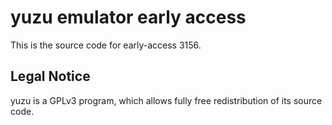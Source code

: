 yuzu emulator early access
=============

This is the source code for early-access 3156.

## Legal Notice

yuzu is a GPLv3 program, which allows fully free redistribution of its source code.
